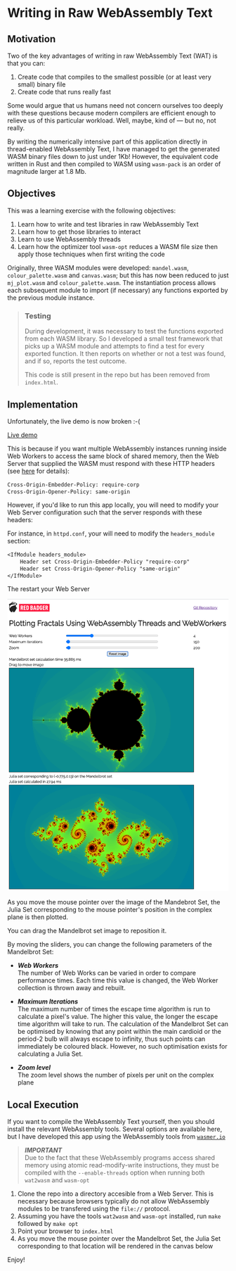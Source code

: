 # Writing in Raw WebAssembly Text

## Motivation

Two of the key advantages of writing in raw WebAssembly Text (WAT) is that you can:

1. Create code that compiles to the smallest possible (or at least very small) binary file
1. Create code that runs really fast

Some would argue that us humans need not concern ourselves too deeply with these questions because modern compilers are efficient enough to relieve us of this particular workload.
Well, maybe, kind of &mdash; but no, not really.

By writing the numerically intensive part of this application directly in thread-enabled WebAssembly Text, I have managed to get the generated WASM binary files down to just under 1Kb!
However, the equivalent code written in Rust and then compiled to WASM using `wasm-pack` is an order of magnitude larger at 1.8 Mb.

## Objectives

This was a learning exercise with the following objectives:

1. Learn how to write and test libraries in raw WebAssembly Text
1. Learn how to get those libraries to interact
1. Learn to use WebAssembly threads
1. Learn how the optimizer tool `wasm-opt` reduces a WASM file size then apply those techniques when first writing the code

Originally, three WASM modules were developed: `mandel.wasm`, `colour_palette.wasm` and `canvas.wasm`; but this has now been reduced to just `mj_plot.wasm` and `colour_palette.wasm`.
The instantiation process allows each subsequent module to import (if necessary) any functions exported by the previous module instance.

> ### Testing
> 
> During development, it was necessary to test the functions exported from each WASM library.
> So I developed a small test framework that picks up a WASM module and attempts to find a test for every exported function.
> It then reports on whether or not a test was found, and if so, reports the test outcome.
> 
> This code is still present in the repo but has been removed from `index.html`.

## Implementation

Unfortunately, the live demo is now broken  :-(

[Live demo](https://redbadger.github.io/raw_wasm/)

This is because if you want multiple WebAssembly instances running inside Web Workers to access the same block of shared memory, then the Web Server that supplied the WASM must respond with these HTTP headers (see [here](https://developer.chrome.com/blog/enabling-shared-array-buffer/) for details):

```
Cross-Origin-Embedder-Policy: require-corp
Cross-Origin-Opener-Policy: same-origin
```

However, if you'd like to run this app locally, you will need to modify your Web Server configuration such that the server responds with these headers:

For instance, in `httpd.conf`, your will need to modify the `headers_module` section:

```
<IfModule headers_module>
    Header set Cross-Origin-Embedder-Policy "require-corp"
    Header set Cross-Origin-Opener-Policy "same-origin"
</IfModule>
```

The restart your Web Server

![./Screenshot.png](./Screenshot.png)

As you move the mouse pointer over the image of the Mandebrot Set, the Julia Set corresponding to the mouse pointer's position in the complex plane is then plotted.

You can drag the Mandelbrot set image to reposition it.

By moving the sliders, you can change the following parameters of the Mandelbrot Set:

* ***Web Workers***  
   The number of Web Works can be varied in order to compare performance times.
   Each time this value is changed, the Web Worker collection is thrown away and rebuilt.

* ***Maximum Iterations***  
   The maximum number of times the escape time algorithm is run to calculate a pixel's value.
   The higher this value, the longer the escape time algorithm will take to run.
   The calculation of the Mandelbrot Set can be optimised by knowing that any point within the main cardioid or the period-2 bulb will always escape to infinity, thus such points can immediately be coloured black.
   However, no such optimisation exists for calculating a Julia Set.

* ***Zoom level***  
   The zoom level shows the number of pixels per unit on the complex plane

## Local Execution

If you want to compile the WebAssembly Text yourself, then you should install the relevant WebAssembly tools.
Several options are available here, but I have developed this app using the WebAssembly tools from [`wasmer.io`](https://docs.wasmer.io/ecosystem/wasmer/getting-started)

> ***IMPORTANT***  
> Due to the fact that these WebAssembly programs access shared memory using atomic read-modify-write instructions, they must be compiled with the `--enable-threads` option when running both `wat2wasm` and `wasm-opt`

1. Clone the repo into a directory accesible from a Web Server.
This is necessary because browsers typically do not allow WebAssembly modules to be transfered using the `file://` protocol.
1. Assuming you have the tools `wat2wasm` and `wasm-opt` installed, run `make` followed by `make opt`
1. Point your browser to `index.html`
1. As you move the mouse pointer over the Mandelbrot Set, the Julia Set corresponding to that location will be rendered in the canvas below

Enjoy!
